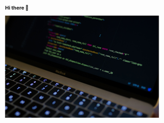 ### Hi there 👋
![cover](image/img.jpg)
<!--
**RPIUdishan/RPIUdishan** is a ✨ _special_ ✨ repository because its `README.md` (this file) appears on your GitHub profile.
###
Here are some ideas to get you started:

- 🔭 I’m currently working on ...
- 🌱 I’m currently learning ...
- 👯 I’m looking to collaborate on ...
- 🤔 I’m looking for help with ...
- 💬 Ask me about ...
- 📫 How to reach me: ...
- 😄 Pronouns: ...
- ⚡ Fun fact: ...
-->
